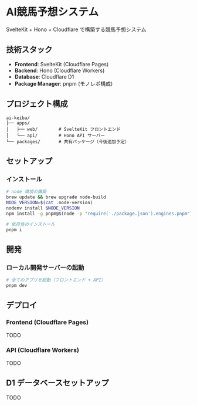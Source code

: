 # AI競馬予想システム

SvelteKit + Hono + Cloudflare で構築する競馬予想システム

## 技術スタック

- **Frontend**: SvelteKit (Cloudflare Pages)
- **Backend**: Hono (Cloudflare Workers)
- **Database**: Cloudflare D1
- **Package Manager**: pnpm (モノレポ構成)

## プロジェクト構成

```
ai-keiba/
├── apps/
│   ├── web/        # SvelteKit フロントエンド
│   └── api/        # Hono API サーバー
└── packages/       # 共有パッケージ（今後追加予定）
```

## セットアップ

### インストール


```bash
# node 環境の構築
brew update && brew upgrade node-build
NODE_VERSION=$(cat .node-version)
nodenv install $NODE_VERSION
npm install -g pnpm@$(node -p "require('./package.json').engines.pnpm")

# 依存性のインストール
pnpm i
```

## 開発

### ローカル開発サーバーの起動

```bash
# 全てのアプリを起動（フロントエンド + API）
pnpm dev
```

## デプロイ

### Frontend (Cloudflare Pages)

TODO

### API (Cloudflare Workers)

TODO

## D1 データベースセットアップ

TODO